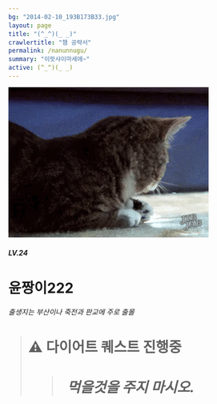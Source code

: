```yaml
---
bg: "2014-02-10_193B173B33.jpg"
layout: page
title: "(^_^)(_ _)"
crawlertitle: "챔 공략서"
permalink: /nanunnugu/
summary: "이랏샤이마세에~"
active: (^_^)(_ _)
---
```



![크아앙 이미지](/assets/images/KakaoTalk_Photo_2017-08-12-15-36-54.gif)

##### LV.24 
# 윤짱이222 
###### 출생지는 부산이나 죽전과 판교에 주로 출몰 





<blockquote>
  <h1> ⚠️ 다이어트 퀘스트 진행중
  <blockquote>
  <h5>먹을것을 주지 마시오.
